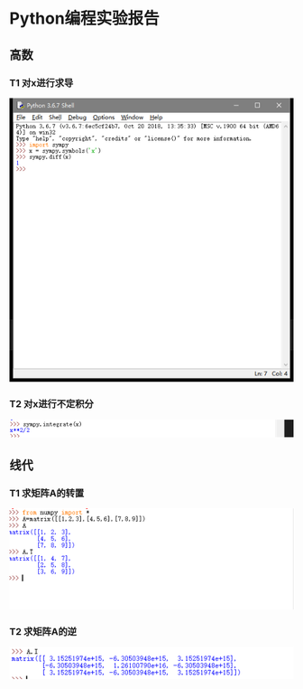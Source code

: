 # Python编程实验报告

## 高数

### T1 对x进行求导

![](images/21.png)

### T2 对x进行不定积分

![](images/22.png)

## 线代



### T1 求矩阵A的转置

![](images/23.png)

### T2 求矩阵A的逆

![](images/24.png)